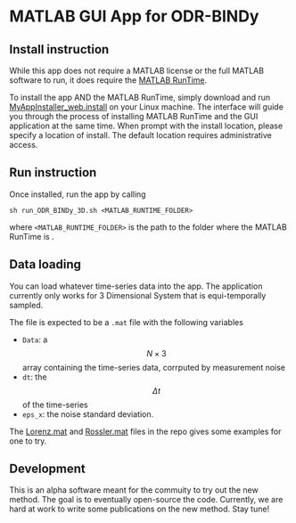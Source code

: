 # MATLAB GUI App for ODR-BINDy

## Install instruction
While this app does not require a MATLAB license or the full MATLAB software to run, it does require the [MATLAB RunTime](https://uk.mathworks.com/products/compiler/matlab-runtime.html).

To install the app AND the MATLAB RunTime, simply download and run [MyAppInstaller_web.install](./MyAppInstaller_web.install) on your Linux machine. 
The interface will guide you through the process of installing MATLAB RunTime and the GUI application at the same time. 
When prompt with the install location, please specify a location of install. The default location requires administrative access.

## Run instruction
Once installed, run the app by calling
```
sh run_ODR_BINDy_3D.sh <MATLAB_RUNTIME_FOLDER>
```
where `<MATLAB_RUNTIME_FOLDER>` is the path to the folder where the MATLAB RunTime is .
## Data loading
You can load whatever time-series data into the app. The application currently only works for 3 Dimensional System that is equi-temporally sampled. 

The file is expected to be a `.mat` file with the following variables
- `Data`: a $$N \times 3$$ array containing the time-series data, corrputed by measurement noise
- `dt`: the $$\Delta t$$ of the time-series
- `eps_x`: the noise standard deviation.

The [Lorenz.mat](./Lorenz.mat) and [Rossler.mat](./Rossler.mat) files in the repo gives some examples for one to try.

## Development
This is an alpha software meant for the commuity to try out the new method. The goal is to eventually open-source the code. Currently, we are hard at work to write some publications on the new method.
Stay tune!
